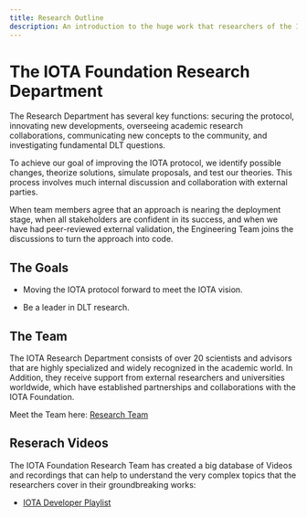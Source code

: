```yaml
---
title: Research Outline
description: An introduction to the huge work that researchers of the IOTA Foundation and from Universities and Institutes all over the world have done around the IOTA Protocol.
---
```



# The IOTA Foundation Research Department

The Research Department has several key functions: 
securing the protocol, innovating new developments, overseeing academic research collaborations, communicating new concepts to the community, and investigating fundamental DLT questions.

To achieve our goal of improving the IOTA protocol, we identify possible changes, theorize solutions, simulate proposals, and test our theories. This process involves much internal discussion and collaboration with external parties.

When team members agree that an approach is nearing the deployment stage, when all stakeholders are confident in its success, and when we have had peer-reviewed external validation, the Engineering Team joins the discussions to turn the approach into code.

## The Goals

- Moving the IOTA protocol forward to meet the IOTA vision.

- Be a leader in DLT research.

## The Team

The IOTA Research Department consists of over 20 scientists and advisors that are highly specialized and widely recognized in the academic world.
In Addition, they receive support from external researchers and universities worldwide, which have established partnerships and collaborations with the IOTA Foundation.

Meet the Team here: [Research Team](https://www.iota.org/foundation/researcher-profiles)

## Reserach Videos

The IOTA Foundation Research Team has created a big database of Videos and recordings that can help to understand the very complex topics that the researchers cover in their groundbreaking works:

 - [IOTA Developer Playlist](https://www.youtube.com/playlist?list=PLMbc46iGTB_TIkwgBrAMSi4NbjPKkxrr4)
